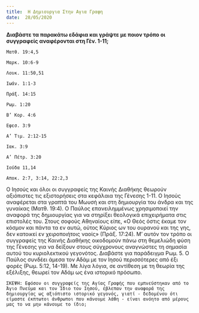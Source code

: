 ```yaml
---
title:  Η Δημιουργια Στην Αγια Γραφη
date:  28/05/2020
---
```


**Διαβάστε τα παρακάτω εδάφια και γράψτε με ποιον τρόπο οι συγγραφείς αναφέρονται στη Γέν. 1-11;**

`Ματθ. 19:4,5`

`Μαρκ. 10:6-9`

`Λουκ. 11:50,51`

`Ιωάν. 1:1-3`

`Πράξ. 14:15`

`Ρωμ. 1:20`

`Β’ Κορ. 4:6`

`Εφεσ. 3:9`

`Α’ Τιμ. 2:12-15`

`Ιακ. 3:9`

`Α’ Πέτρ. 3:20`

`Ιούδα 11,14`

`Αποκ. 2:7, 3:14, 22:2,3`

Ο Ιησούς και όλοι οι συγγραφείς της Καινής Διαθήκης θεωρούν αξιόπιστες τις εξιστορήσεις στα κεφάλαια της Γένεσης 1-11. Ο Ιησούς αναφέρεται στα γραπτά του Μωυσή και στη δημιουργία του άνδρα και της γυναίκας (Ματθ. 19:4). Ο Παύλος επανειλημμένως χρησιμοποιεί την αναφορά της δημιουργίας για να στηρίξει θεολογικά επιχειρήματα στις επιστολές του. Στους σοφούς Αθηναίους είπε, «Ο Θεός όστις έκαμε τον κόσμον και πάντα τα εν αυτώ, ούτος Κύριος ων του ουρανού και της γης, δεν κατοικεί εν χειροποιήτοις ναοίς» (Πράξ. 17:24). Μ’ αυτόν τον τρόπο οι συγγραφείς της Καινής Διαθήκης οικοδομούν πάνω στη θεμελιώδη φύση της Γένεσης για να δείξουν στους σύγχρονους αναγνώστες τη σημασία αυτού του κυριολεκτικού γεγονότος. Διαβάστε για παράδειγμα Ρωμ. 5. Ο Παύλος συνδέει άμεσα τον Αδάμ με τον Ιησού περισσότερες από έξι φορές (Ρωμ. 5:12, 14-19). Με λίγα λόγια, σε αντίθεση με τη θεωρία της εξέλιξης, θεωρεί τον Αδάμ ως ένα ιστορικό πρόσωπο.

`ΣΚΕΨΗ: Εφόσον οι συγγραφείς της Αγίας Γραφής που εμπνεύστηκαν από το Άγιο Πνεύμα και τον Ίδιο τον Ιησού, έβλεπαν την αναφορά της δημιουργίας ως αξιόπιστο ιστορικό γεγονός, γιατί - δεδομένου ότι είμαστε έκπτωτοι άνθρωποι που κάνουμε λάθη - είναι ανόητο από μέρους μας το να μην κάνουμε το ίδιο;`